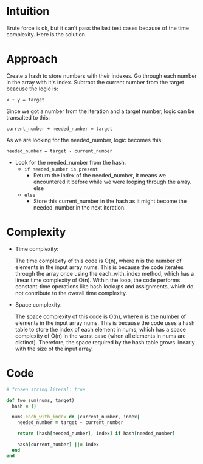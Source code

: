 # Intuition

Brute force is ok, but it can't pass the last test cases because of the time complexity. Here is the solution.
# Approach

Create a hash to store numbers with their indexes.
Go through each number in the array with it's index.
Subtract the current number from the target beacuse the logic is:

```
x + y = target
```

Since we got a number from the iteration and a target number, logic can be transalted to this:

```
current_number + needed_number = target
```

As we are looking for the needed_number, logic becomes this:

```
needed_number = target - current_number
```

* Look for the needed_number from the hash.
    * `if needed_number is present`
        * Return the index of the needed_number, it means we encountered it before while we were looping through the array.
        else
    * `else`
        * Store this current_number in the hash as it might become the needed_number in the next iteration.

# Complexity

* Time complexity:

    The time complexity of this code is O(n), where n is the number of elements in the input array nums. This is because the code iterates through the array once using the each_with_index method, which has a linear time complexity of O(n). Within the loop, the code performs constant-time operations like hash lookups and assignments, which do not contribute to the overall time complexity.

* Space complexity:

    The space complexity of this code is O(n), where n is the number of elements in the input array nums. This is because the code uses a hash table to store the index of each element in nums, which has a space complexity of O(n) in the worst case (when all elements in nums are distinct). Therefore, the space required by the hash table grows linearly with the size of the input array.

# Code

```ruby
# frozen_string_literal: true

def two_sum(nums, target)
  hash = {}

  nums.each_with_index do |current_number, index|
    needed_number = target - current_number

    return [hash[needed_number], index] if hash[needed_number]

    hash[current_number] ||= index
  end
end
```